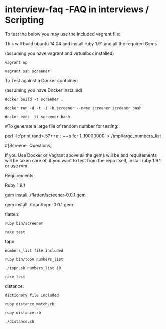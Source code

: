 # interview-faq -FAQ in interviews / Scripting 
To test the below you may use the included vagrant file:

This will build ubuntu 14.04 and install ruby 1.91 and all the required Gems
  
  (assuming you have vagrant and virtualbox installed)
  
    vagrant up
    
    vagrant ssh screener

To Test against a Docker container:

  (assuming you have Docker installed)

    docker build -t screener .

    docker run -d -t -i -h screener --name screener screener bash

    docker exec -it screener bash 

#To generate a large file of random number for testing:

  perl -le'print rand>.5?++$a:--$b for 1..10000000' > /tmp/large_numbers_list

#[Screener Questions]

If you Use Docker or Vagrant above all the gems will be and requirements will be taken care of, if you want to test from the repo itself, install ruby 1.9.1 or use rvm.

Requirements:

  Ruby 1.9.1

  gem install ./flatten/screener-0.0.1.gem 

  gem install ./topn/topn-0.0.1.gem

  flatten:

    ruby bin/screener

    rake test

  topn: 

    numbers_list file included

    ruby bin/topn numbers_list

    ./topn.sh numbers_list 10

    rake test

  distance:

    dictionary file included

    ruby distance_match.rb

    ruby distance.rb

    ./distance.sh



